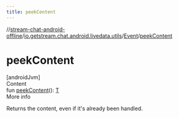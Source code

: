 ```yaml
---
title: peekContent
---
```

//[stream-chat-android-offline](../../../index.md)/[io.getstream.chat.android.livedata.utils](../index.md)/[Event](index.md)/[peekContent](peekContent.md)



# peekContent  
[androidJvm]  
Content  
fun [peekContent](peekContent.md)(): [T](index.md)  
More info  


Returns the content, even if it's already been handled.

  



